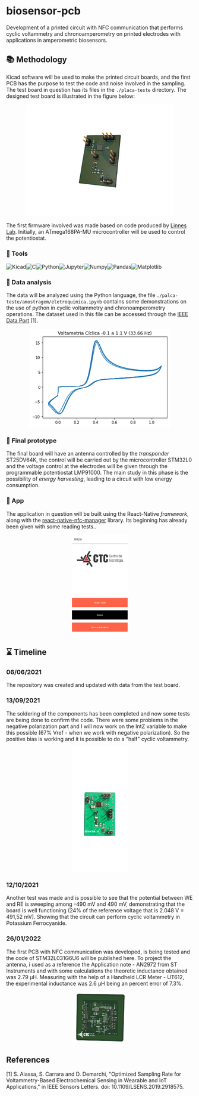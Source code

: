 # biosensor-pcb

Development of a printed circuit with NFC communication that performs cyclic voltammetry and chronoamperometry on printed electrodes with applications in amperometric biosensors.

## :books: Methodology

Kicad software will be used to make the printed circuit boards, and the first PCB has the purpose to test the code and noise involved in the sampling. The test board in question has its files in the `./placa-teste` directory. The designed test board is illustrated in the figure below:

<p align="center">
<img src="https://github.com/LCrozatti/biosensor-pcb/blob/master/placa-teste/images/pcb1.png" alt="pcb" width="400"/>
</p>

The first firmware involved was made based on code produced by [Linnes Lab](https://github.com/LinnesLab/LMP91000). Initially, an ATmega168PA-MU microcontroller will be used to control the potentiostat.

### :hammer: Tools

[<img align="left" alt="Kicad" height="28px" src="https://user-images.githubusercontent.com/352202/53980744-60746100-4111-11e9-9f8c-17ca6b50efd8.png"/>](https://www.kicad.org/)

[<img align="left" alt="C" height="28px" src="https://cdn.iconscout.com/icon/free/png-512/c-programming-569564.png"/>]()

[<img align="left" alt="Python" height="28px" src="https://upload.wikimedia.org/wikipedia/commons/thumb/c/c3/Python-logo-notext.svg/1200px-Python-logo-notext.svg.png"/>](https://www.python.org/)

[<img align="left" alt="Jupyter" height="28px" src="https://upload.wikimedia.org/wikipedia/commons/thumb/3/38/Jupyter_logo.svg/1200px-Jupyter_logo.svg.png"/>](https://jupyter.org/)

[<img align="left" alt="Numpy" height="28px" src="https://cdn.worldvectorlogo.com/logos/numpy.svg"/>](https://numpy.org/)

[<img align="left" alt="Pandas" height="28px" src="https://upload.wikimedia.org/wikipedia/commons/thumb/2/22/Pandas_mark.svg/1200px-Pandas_mark.svg.png"/>](https://pandas.pydata.org/)

[<img align="left" alt="Matplotlib" height="28px" src="https://upload.wikimedia.org/wikipedia/commons/thumb/0/01/Created_with_Matplotlib-logo.svg/1024px-Created_with_Matplotlib-logo.svg.png"/>](https://numpy.org/)

<br />

### :test_tube: Data analysis

The data will be analyzed using the Python language, the file `./palca-teste/amostragem/eletroquimica.ipynb` contains some demonstrations on the use of python in cyclic voltammetry and chronoamperometry operations. The dataset used in this file can be accessed through the [IEEE Data Port](https://ieee-dataport.org/documents/supplementary-material-optimized-sampling-rate-voltammetry-based-electrochemical-sensing) [1].

<p align="center">
<img src="https://github.com/LCrozatti/biosensor-pcb/blob/master/placa-teste/images/amostragem.png" alt="Amostragem"/>
</p>

### :dart: Final prototype

The final board will have an antenna controlled by the *transponder* ST25DV64K, the control will be carried out by the microcontroller STM32L0 and the voltage control at the electrodes will be given through the programmable potentiostat LMP91000. The main study in this phase is the possibility of *energy harvesting*, leading to a circuit with low energy consumption.

### :iphone: App

The application in question will be built using the React-Native *framework*, along with the [react-native-nfc-manager](https://github.com/whitedogg13/react-native-nfc-manager) library. Its beginning has already been given with some reading tests..

<p align="center">
<img src="https://github.com/LCrozatti/biosensor-pcb/blob/master/aplicativo/images/inicio.jpeg" alt="pcb" width="150"/>
</p>

## :hourglass: Timeline

### 06/06/2021

The repository was created and updated with data from the test board.

### 13/09/2021

The soldering of the components has been completed and now some tests are being done to confirm the code. There were some problems in the negative polarization part and I will now work on the IntZ variable to make this possible (67% Vref - when we work with negative polarization). So the positive bias is working and it is possible to do a "half" cyclic voltammetry.

<p align="center">
<img src="https://github.com/LCrozatti/biosensor-pcb/blob/master/placa-teste/images/pcb_teste_frente.png" alt="placa_teste_frente" width="150"/>
</p>

### 12/10/2021

Another test was made and is possible to see that the potential between WE and RE is sweeping among -490 mV and 490 mV, demonstrating that the board is well functioning (24% of the reference voltage that is 2.048 V = 491,52 mV). Showing that the circuit can perform cyclic voltammetry in Potassium Ferrocyanide.

### 26/01/2022

The first PCB with NFC communication was developed, is being tested and the code of STM32L031G6U6 will be published here. To project the antenna, i used as a reference the Application note - AN2972 from ST Instruments and with some calculations the theoretic inductance obtained was 2.79 µH. Measuring with the help of a Handheld LCR Meter - UT612, the experimental inductance was 2.6 µH being an percent error of 7.3%.

<p align="center">
<img src="https://github.com/LCrozatti/biosensor-pcb/blob/master/placa-final/images/nfc_board.png" alt="nfc_board" width="150"/>
</p>

## References

[1] S. Aiassa, S. Carrara and D. Demarchi, "Optimized Sampling Rate for Voltammetry-Based Electrochemical Sensing in Wearable and IoT Applications," in IEEE Sensors Letters. doi: 10.1109/LSENS.2019.2918575.
